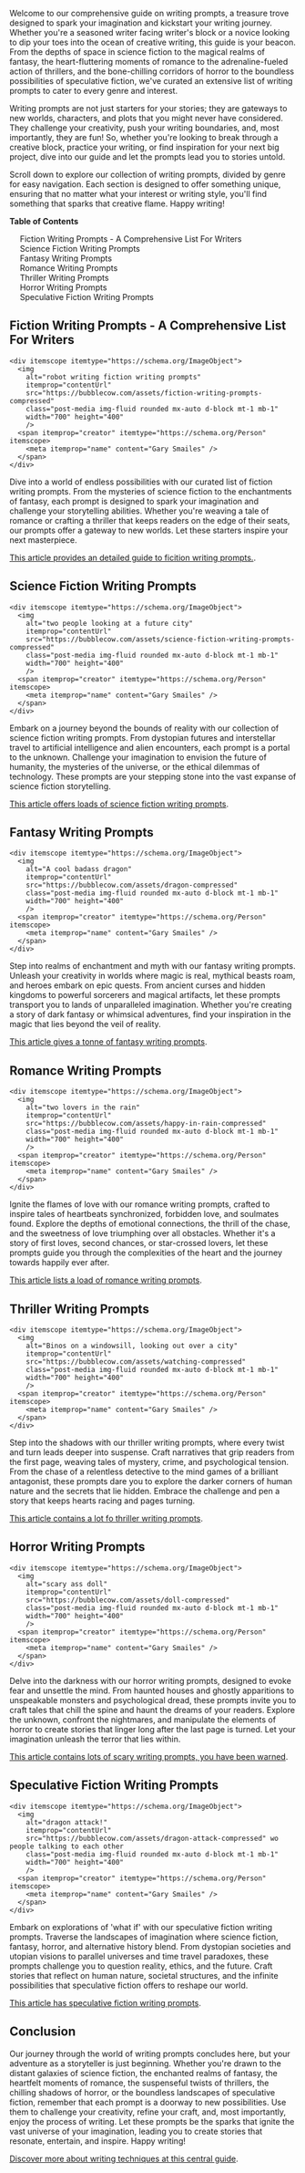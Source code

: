 <div data-spy="scroll" data-target="#toc" data-offset="0">

  <p>Welcome to our comprehensive guide on writing prompts, a treasure trove designed to spark your imagination and kickstart your writing journey. Whether you're a seasoned writer facing writer's block or a novice looking to dip your toes into the ocean of creative writing, this guide is your beacon. From the depths of space in science fiction to the magical realms of fantasy, the heart-fluttering moments of romance to the adrenaline-fueled action of thrillers, and the bone-chilling corridors of horror to the boundless possibilities of speculative fiction, we've curated an extensive list of writing prompts to cater to every genre and interest.</p>
  <p>Writing prompts are not just starters for your stories; they are gateways to new worlds, characters, and plots that you might never have considered. They challenge your creativity, push your writing boundaries, and, most importantly, they are fun! So, whether you're looking to break through a creative block, practice your writing, or find inspiration for your next big project, dive into our guide and let the prompts lead you to stories untold.</p>
  <p>Scroll down to explore our collection of writing prompts, divided by genre for easy navigation. Each section is designed to offer something unique, ensuring that no matter what your interest or writing style, you'll find something that sparks that creative flame. Happy writing!</p>


<div class="toc card bg-light" id="toc">
  <p class="card-header"><strong>Table of Contents</strong></p>
  <div class="card-body">
    <ul>
      <li><a href="#fiction-writing-prompts">Fiction Writing Prompts - A Comprehensive List For Writers</a></li>
        <li><a href="#science-fiction-writing-prompts">Science Fiction Writing Prompts</a></li>
        <li><a href="#fantasy-writing-prompts">Fantasy Writing Prompts</a></li>
      <li><a href="#romance-writing-prompts">Romance Writing Prompts</a></li>
      <li><a href="#thriller-writing-prompts">Thriller Writing Prompts</a></li>
      <li><a href="#horror-writing-prompts">Horror Writing Prompts</a></li>
      <li><a href="#speculative-fiction-writing-prompts">Speculative Fiction Writing Prompts</a></li>
    </ul>
  </div>
</div>


<h2 id="fiction-writing-prompts">Fiction Writing Prompts - A Comprehensive List For Writers</h2>

    <div itemscope itemtype="https://schema.org/ImageObject">
      <img 
        alt="robot writing fiction writing prompts" 
        itemprop="contentUrl" 
        src="https://bubblecow.com/assets/fiction-writing-prompts-compressed" 
        class="post-media img-fluid rounded mx-auto d-block mt-1 mb-1" 
        width="700" height="400"
        />
      <span itemprop="creator" itemtype="https://schema.org/Person" itemscope>
        <meta itemprop="name" content="Gary Smailes" />
      </span>
    </div>

 <p>Dive into a world of endless possibilities with our curated list of fiction writing prompts. From the mysteries of science fiction to the enchantments of fantasy, each prompt is designed to spark your imagination and challenge your storytelling abilities. Whether you're weaving a tale of romance or crafting a thriller that keeps readers on the edge of their seats, our prompts offer a gateway to new worlds. Let these starters inspire your next masterpiece.</p>

 <div class="alert alert-primary" role="alert">
 <a href="https://bubblecow.com/blog/writing-prompts">This article provides an detailed guide to ficition writing prompts.</a>.
</div>

<h2 id="science-fiction-writing-prompts">Science Fiction Writing Prompts</h2>

    <div itemscope itemtype="https://schema.org/ImageObject">
      <img 
        alt="two people looking at a future city" 
        itemprop="contentUrl" 
        src="https://bubblecow.com/assets/science-fiction-writing-prompts-compressed" 
        class="post-media img-fluid rounded mx-auto d-block mt-1 mb-1" 
        width="700" height="400"
        />
      <span itemprop="creator" itemtype="https://schema.org/Person" itemscope>
        <meta itemprop="name" content="Gary Smailes" />
      </span>
    </div>

  <p>Embark on a journey beyond the bounds of reality with our collection of science fiction writing prompts. From dystopian futures and interstellar travel to artificial intelligence and alien encounters, each prompt is a portal to the unknown. Challenge your imagination to envision the future of humanity, the mysteries of the universe, or the ethical dilemmas of technology. These prompts are your stepping stone into the vast expanse of science fiction storytelling.</p>

<div class="alert alert-primary" role="alert">
 <a href="https://bubblecow.com/blog/science-fiction-writing-prompts">This article offers loads of science fiction writing prompts</a>.
</div>

<h2 id="fantasy-writing-prompts">Fantasy Writing Prompts</h2>

    <div itemscope itemtype="https://schema.org/ImageObject">
      <img 
        alt="A cool badass dragon" 
        itemprop="contentUrl" 
        src="https://bubblecow.com/assets/dragon-compressed" 
        class="post-media img-fluid rounded mx-auto d-block mt-1 mb-1" 
        width="700" height="400"
        />
      <span itemprop="creator" itemtype="https://schema.org/Person" itemscope>
        <meta itemprop="name" content="Gary Smailes" />
      </span>
    </div>

  <p>Step into realms of enchantment and myth with our fantasy writing prompts. Unleash your creativity in worlds where magic is real, mythical beasts roam, and heroes embark on epic quests. From ancient curses and hidden kingdoms to powerful sorcerers and magical artifacts, let these prompts transport you to lands of unparalleled imagination. Whether you're creating a story of dark fantasy or whimsical adventures, find your inspiration in the magic that lies beyond the veil of reality.</p>

<div class="alert alert-primary" role="alert">
 <a href="https://bubblecow.com/blog/fantasy-writing-prompts">This article gives a tonne of fantasy writing prompts</a>.
</div>

<h2 id="romance-writing-prompts">Romance Writing Prompts</h2>

    <div itemscope itemtype="https://schema.org/ImageObject">
      <img 
        alt="two lovers in the rain" 
        itemprop="contentUrl" 
        src="https://bubblecow.com/assets/happy-in-rain-compressed" 
        class="post-media img-fluid rounded mx-auto d-block mt-1 mb-1" 
        width="700" height="400"
        />
      <span itemprop="creator" itemtype="https://schema.org/Person" itemscope>
        <meta itemprop="name" content="Gary Smailes" />
      </span>
    </div>

 <p>Ignite the flames of love with our romance writing prompts, crafted to inspire tales of heartbeats synchronized, forbidden love, and soulmates found. Explore the depths of emotional connections, the thrill of the chase, and the sweetness of love triumphing over all obstacles. Whether it's a story of first loves, second chances, or star-crossed lovers, let these prompts guide you through the complexities of the heart and the journey towards happily ever after.</p>

<div class="alert alert-primary" role="alert">
 <a href="https://bubblecow.com/blog/romance-writing-prompts">This article lists a load of romance writing prompts</a>.
</div>

<h2 id="thriller-writing-prompts">Thriller Writing Prompts</h2>

    <div itemscope itemtype="https://schema.org/ImageObject">
      <img 
        alt="Binos on a windowsill, looking out over a city" 
        itemprop="contentUrl" 
        src="https://bubblecow.com/assets/watching-compressed" 
        class="post-media img-fluid rounded mx-auto d-block mt-1 mb-1" 
        width="700" height="400"
        />
      <span itemprop="creator" itemtype="https://schema.org/Person" itemscope>
        <meta itemprop="name" content="Gary Smailes" />
      </span>
    </div>

  <p>Step into the shadows with our thriller writing prompts, where every twist and turn leads deeper into suspense. Craft narratives that grip readers from the first page, weaving tales of mystery, crime, and psychological tension. From the chase of a relentless detective to the mind games of a brilliant antagonist, these prompts dare you to explore the darker corners of human nature and the secrets that lie hidden. Embrace the challenge and pen a story that keeps hearts racing and pages turning.</p>

<div class="alert alert-primary" role="alert">
 <a href="https://bubblecow.com/blog/thriller-writing-prompts">This article contains a lot fo thriller writing prompts</a>.
</div>

<h2 id="horror-writing-prompts">Horror Writing Prompts</h2>

    <div itemscope itemtype="https://schema.org/ImageObject">
      <img 
        alt="scary ass doll" 
        itemprop="contentUrl" 
        src="https://bubblecow.com/assets/doll-compressed" 
        class="post-media img-fluid rounded mx-auto d-block mt-1 mb-1" 
        width="700" height="400"
        />
      <span itemprop="creator" itemtype="https://schema.org/Person" itemscope>
        <meta itemprop="name" content="Gary Smailes" />
      </span>
    </div>

  <p>Delve into the darkness with our horror writing prompts, designed to evoke fear and unsettle the mind. From haunted houses and ghostly apparitions to unspeakable monsters and psychological dread, these prompts invite you to craft tales that chill the spine and haunt the dreams of your readers. Explore the unknown, confront the nightmares, and manipulate the elements of horror to create stories that linger long after the last page is turned. Let your imagination unleash the terror that lies within.</p>

  <div class="alert alert-primary" role="alert">
 <a href="https://bubblecow.com/blog/horror-writing-prompts">This article contains lots of scary writing prompts, you have been warned</a>.
</div>

<h2 id="speculative-fiction-writing-prompts">Speculative Fiction Writing Prompts</h2>

    <div itemscope itemtype="https://schema.org/ImageObject">
      <img 
        alt="dragon attack!" 
        itemprop="contentUrl" 
        src="https://bubblecow.com/assets/dragon-attack-compressed" wo people talking to each other
        class="post-media img-fluid rounded mx-auto d-block mt-1 mb-1" 
        width="700" height="400"
        />
      <span itemprop="creator" itemtype="https://schema.org/Person" itemscope>
        <meta itemprop="name" content="Gary Smailes" />
      </span>
    </div>

  <p>Embark on explorations of 'what if' with our speculative fiction writing prompts. Traverse the landscapes of imagination where science fiction, fantasy, horror, and alternative history blend. From dystopian societies and utopian visions to parallel universes and time travel paradoxes, these prompts challenge you to question reality, ethics, and the future. Craft stories that reflect on human nature, societal structures, and the infinite possibilities that speculative fiction offers to reshape our world.</p>

  <div class="alert alert-primary" role="alert">
 <a href="https://bubblecow.com/blog/speculative-fiction-writing-prompts">This article has speculative fiction writing prompts</a>.
</div>

<h2>Conclusion</h2>

 <p>Our journey through the world of writing prompts concludes here, but your adventure as a storyteller is just beginning. Whether you're drawn to the distant galaxies of science fiction, the enchanted realms of fantasy, the heartfelt moments of romance, the suspenseful twists of thrillers, the chilling shadows of horror, or the boundless landscapes of speculative fiction, remember that each prompt is a doorway to new possibilities. Use them to challenge your creativity, refine your craft, and, most importantly, enjoy the process of writing. Let these prompts be the sparks that ignite the vast universe of your imagination, leading you to create stories that resonate, entertain, and inspire. Happy writing!</p>

<div class="alert alert-primary" role="alert">
 <a href="https://bubblecow.com/blog/writing-techniques">Discover more about writing techniques at this central guide</a>.
</div>

</div>